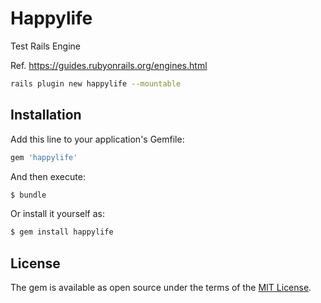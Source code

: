 # Happylife
Test Rails Engine

Ref. https://guides.rubyonrails.org/engines.html

```bash
rails plugin new happylife --mountable
```

## Installation
Add this line to your application's Gemfile:

```ruby
gem 'happylife'
```

And then execute:
```bash
$ bundle
```

Or install it yourself as:
```bash
$ gem install happylife
```

## License
The gem is available as open source under the terms of the [MIT License](https://opensource.org/licenses/MIT).
